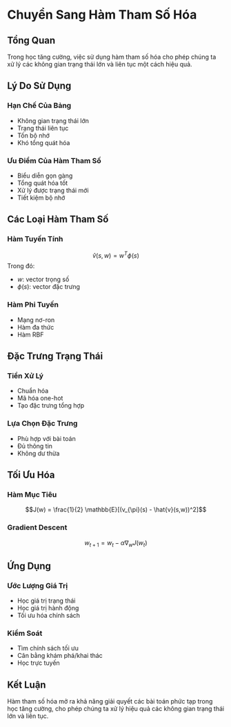 # Chuyển Sang Hàm Tham Số Hóa

## Tổng Quan
Trong học tăng cường, việc sử dụng hàm tham số hóa cho phép chúng ta xử lý các không gian trạng thái lớn và liên tục một cách hiệu quả.

## Lý Do Sử Dụng

### Hạn Chế Của Bảng
- Không gian trạng thái lớn
- Trạng thái liên tục
- Tốn bộ nhớ
- Khó tổng quát hóa

### Ưu Điểm Của Hàm Tham Số
- Biểu diễn gọn gàng
- Tổng quát hóa tốt
- Xử lý được trạng thái mới
- Tiết kiệm bộ nhớ

## Các Loại Hàm Tham Số

### Hàm Tuyến Tính
$$\hat{v}(s,w) = w^T \phi(s)$$
Trong đó:
- $w$: vector trọng số
- $\phi(s)$: vector đặc trưng

### Hàm Phi Tuyến
- Mạng nơ-ron
- Hàm đa thức
- Hàm RBF

## Đặc Trưng Trạng Thái

### Tiền Xử Lý
- Chuẩn hóa
- Mã hóa one-hot
- Tạo đặc trưng tổng hợp

### Lựa Chọn Đặc Trưng
- Phù hợp với bài toán
- Đủ thông tin
- Không dư thừa

## Tối Ưu Hóa

### Hàm Mục Tiêu
$$J(w) = \frac{1}{2} \mathbb{E}[(v_{\pi}(s) - \hat{v}(s,w))^2]$$

### Gradient Descent
$$w_{t+1} = w_t - \alpha \nabla_w J(w_t)$$

## Ứng Dụng

### Ước Lượng Giá Trị
- Học giá trị trạng thái
- Học giá trị hành động
- Tối ưu hóa chính sách

### Kiểm Soát
- Tìm chính sách tối ưu
- Cân bằng khám phá/khai thác
- Học trực tuyến

## Kết Luận
Hàm tham số hóa mở ra khả năng giải quyết các bài toán phức tạp trong học tăng cường, cho phép chúng ta xử lý hiệu quả các không gian trạng thái lớn và liên tục.
